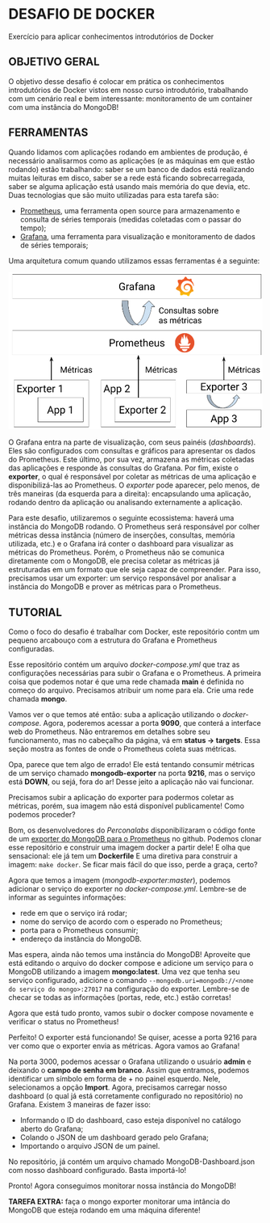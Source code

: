 # DESAFIO DE DOCKER
Exercício para aplicar conhecimentos introdutórios de Docker

## OBJETIVO GERAL
O objetivo desse desafio é colocar em prática os conhecimentos introdutórios de Docker vistos em nosso curso introdutório, trabalhando com um cenário real e bem interessante: monitoramento de um container com uma instância do MongoDB!

## FERRAMENTAS
Quando lidamos com aplicações rodando em ambientes de produção, é necessário analisarmos como as aplicações (e as máquinas em que estão rodando) estão trabalhando: saber se um banco de dados está realizando muitas leituras em disco, saber se a rede está ficando sobrecarregada, saber se alguma aplicação está usando mais memória do que devia, etc. Duas tecnologias que são muito utilizadas para esta tarefa são:

* [Prometheus](https://prometheus.io/), uma ferramenta open source para armazenamento e consulta de séries temporais (medidas coletadas com o passar do tempo);
* [Grafana](https://grafana.com/), uma ferramenta para visualização e monitoramento de dados de séries temporais;

Uma arquitetura comum quando utilizamos essas ferramentas é a seguinte:

![Diagrama Prometheus/Grafana](https://github.com/InsightLab/docker-introduction-challenge/raw/master/Diagrama%20Prometheus_Grafana.png)

O Grafana entra na parte de visualização, com seus painéis (*dashboards*). Eles são configurados com consultas e gráficos para apresentar os dados do Prometheus. Este último, por sua vez, armazena as métricas coletadas das aplicações e responde às consultas do Grafana. Por fim, existe o **exporter**, o qual é responsável por coletar as métricas de uma aplicação e disponibilizá-las ao Prometheus. O *exporter* pode aparecer, pelo menos, de três maneiras (da esquerda para a direita): encapsulando uma aplicação, rodando dentro da aplicação ou analisando externamente a aplicação.

Para este desafio, utilizaremos o seguinte ecossistema: haverá uma instância do MongoDB rodando. O Prometheus será responsável por colher métricas dessa instância (número de inserções, consultas, memória utilizada, etc.) e o Grafana irá conter o dashboard para visualizar as métricas do Prometheus. Porém, o Prometheus não se comunica diretamente com o MongoDB, ele precisa coletar as métricas já estruturadas em um formato que ele seja capaz de compreender. Para isso, precisamos usar um exporter: um serviço responsável por analisar a instância do MongoDB e prover as métricas para o Prometheus.

## TUTORIAL

Como o foco do desafio é trabalhar com Docker, este repositório contm um pequeno arcabouço com a estrutura do Grafana e Prometheus configuradas.

Esse repositório contém um arquivo *docker-compose.yml* que traz as configurações necessárias para subir o Grafana e o Prometheus. A primeira coisa que podemos notar é que uma rede chamada **main** é definida no começo do arquivo. Precisamos atribuir um nome para ela. Crie uma rede chamada **mongo**.

Vamos ver o que temos até então: suba a aplicação utilizando o *docker-compose*. Agora, poderemos acessar a porta **9090**, que conterá a interface web do Prometheus. Não entraremos em detalhes sobre seu funcionamento, mas no cabeçalho da página, vá em **status -> targets**. Essa seção mostra as fontes de onde o Prometheus coleta suas métricas.

Opa, parece que tem algo de errado! Ele está tentando consumir métricas de um serviço chamado **mongodb-exporter** na porta **9216**, mas o serviço está **DOWN**, ou sejá, fora do ar! Desse jeito a aplicação não vai funcionar.

Precisamos subir a aplicação do exporter para podermos coletar as métricas, porém, sua imagem não está disponível publicamente! Como podemos proceder?

Bom, os desenvolvedores do *Perconalabs* disponibilizaram o código fonte de um [exporter do MongoDB para o Prometheus](https://github.com/percona/mongodb_exporter) no github. Podemos clonar esse repositório e construir uma imagem docker a partir dele! E olha que sensacional: ele já tem um **Dockerfile** E uma diretiva para construir a imagem: `make docker`. Se ficar mais fácil do que isso, perde a graça, certo?

Agora que temos a imagem (*mongodb-exporter:master*), podemos adicionar o serviço do exporter no *docker-compose.yml*. Lembre-se de informar as seguintes informações:

* rede em que o serviço irá rodar;
* nome do serviço de acordo com o esperado no Prometheus;
* porta para o Prometheus consumir;
* endereço da instância do MongoDB.

Mas espera, ainda não temos uma instância do MongoDB! Aproveite que está editando o arquivo do docker compose e adicione um serviço para o MongoDB utilizando a imagem **mongo:latest**. Uma vez que tenha seu serviço configurado, adicione o comando `--mongodb.uri=mongodb://<nome do serviço do mongo>:27017` na configuração do exporter. Lembre-se de checar se todas as informações (portas, rede, etc.) estão corretas!

Agora que está tudo pronto, vamos subir o docker compose novamente e verificar o status no Prometheus!

Perfeito! O exporter está funcionando! Se quiser, acesse a porta 9216 para ver como que o exporter envia as métricas. Agora vamos ao Grafana!

Na porta 3000, podemos acessar o Grafana utilizando o usuário **admin** e deixando o **campo de senha em branco**. Assim que entramos, podemos identificar um símbolo em forma de + no painel esquerdo. Nele, selecionamos a opção **Import**. Agora, precisamos carregar nosso dashboard (o qual já está corretamente configurado no repositório) no Grafana. Existem 3 maneiras de fazer isso:

* Informando o ID do dashboard, caso esteja disponível no catálogo aberto do Grafana;
* Colando o JSON de um dashboard gerado pelo Grafana;
* Importando o arquivo JSON de um painel.

No repositório, já contém um arquivo chamado MongoDB-Dashboard.json com nosso dashboard configurado. Basta importá-lo!

Pronto! Agora conseguimos monitorar nossa instância do MongoDB!

**TAREFA EXTRA:** faça o mongo exporter monitorar uma intância do MongoDB que esteja rodando em uma máquina diferente!


